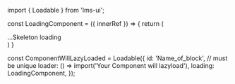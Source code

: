 import { Loadable } from 'lms-ui';

<!-- Condition: [innerRef] is required from react-waypoint -->
const LoadingComponent = ({ innerRef }) => {
  return (
    <div ref={innerRef}>
      ...Skeleton loading
    </div>
  )
}

<!-- Condition: [id] must be unique -->
const ComponentWillLazyLoaded = Loadable({
  id: 'Name_of_block', // must be unique
  loader: () => import('Your Component will lazyload'),
  loading: LoadingComponent,
});
